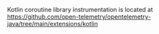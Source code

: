 Kotlin coroutine library instrumentation is located at
https://github.com/open-telemetry/opentelemetry-java/tree/main/extensions/kotlin
